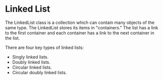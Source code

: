# Linked List
The LinkedList class is a collection which can contain many objects of the same type. The LinkedList stores its items in "containers." The list has a link to the first container and each container has a link to the next container in the list.

There are four key types of linked lists:
-  Singly linked lists.
-  Doubly linked lists.
-  Circular linked lists.
-  Circular doubly linked lists.
